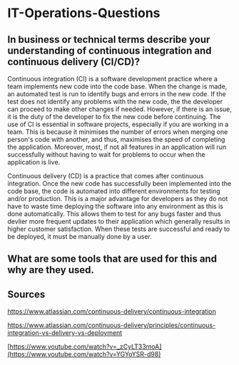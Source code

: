 # IT-Operations-Questions


## In business or technical terms describe your understanding of continuous integration and continuous delivery (CI/CD)?

Continuous integration (CI) is a software development practice where a team implements new code into the code base. When the change is made, an automated test is run to identify bugs and errors in the new code. If the test does not identify any problems with the new code, the the developer can proceed to make other changes if needed. However, if there is an issue, it is the duty of the developer to fix the new code before continuing. The use of CI is essential in software projects, especially if you are working in a team. This is because it minimises the number of errors when merging one person's code with another, and thus, maximises the speed of completing the application. Moreover, most, if not all features in an application will run successfully without having to wait for problems to occur when the application is live. 

Continuous delivery (CD) is a practice that comes after continuous integration. Once the new code has successfully been implemented into the code base, the code is automated into different environments for testing and/or production. This is a major advantage for developers as they do not have to waste time deploying the software into any environment as this is done automatically. This allows them to test for any bugs faster and thus devlier more frequent updates to their application which generally results in higher customer satisfaction. When these tests are successful and ready to be deployed, it must be manually done by a user. 

## What are some tools that are used for this and why are they used.



## Sources

https://www.atlassian.com/continuous-delivery/continuous-integration

https://www.atlassian.com/continuous-delivery/principles/continuous-integration-vs-delivery-vs-deployment

[https://www.youtube.com/watch?v=_zCyLT33moA](https://www.youtube.com/watch?v=YGYoYSR-d98)
